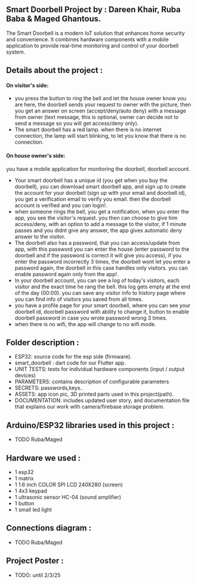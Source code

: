 ## Smart Doorbell Project by : Dareen Khair, Ruba Baba & Maged Ghantous.
The Smart Doorbell is a modern IoT solution that enhances home security and convenience. It combines hardware components with a mobile application to provide real-time monitoring and control of your doorbell system.


## Details about the project :

#### On visitor's side:
* you press the button to ring the bell and let the house owner know you are here, the doorbell sends your request to owner with the picture, then you get an answer on screen (accept/deny/auto deny) with a message from owner (text message, this is optional, owner can decide not to send a message so you will get access/deny only).
* The smart doorbell has a red lamp. when there is no internet connection, the lamp will start blinking, to let you know that there is no connection.

#### On house owner's side:
you have a mobile application for monitoring the doorbell, doorbell account.
* Your smart doorbell has a unique id (you get when you buy the doorbell), you can download smart doorbell app, and sign up to create the account for your doorbell (sign up with your email and doorbell id), you get a verification email to verify you email. then the doorbell account is verified and you can login!.
* when someone rings the bell, you get a notification, when you enter the app, you see the visitor's request. you then can choose to give him access/deny, with an option to add a message to the visitor, if 1 minute passes and you didnt give any answer, the app gives automatic deny answer to the visitor.
* The doorbell also has a password, that you can access/update from app, with this password you can enter the house (enter password to the doorbell and if the password is correct it will give you access), if you enter the password incorrectly 3 times, the doorbell wont let you enter a password again, the doorbell in this case handles only visitors.  you can enable password again only from the app!.
* In your doorbell account, you can see a log of today's visitors, each visitor and the exact time he rang the bell. this log gets empty at the end of the day (00:00). you can save any visitor info to history page where you can find info of visitors you saved from all times.  
*  you have a profile page for your smart doorbell, where you can see your doorbell id, doorbell password with ability to change it, button to enable doorbell password in case you wrote password wrong 3 times.
*  when there is no wifi, the app will change to no wifi mode.

## Folder description :
* ESP32: source code for the esp side (firmware).
* smart_doorbell : dart code for our Flutter app.
* UNIT TESTS: tests for individual hardware components (input / output devices)
* PARAMETERS: contains description of configurable parameters
* SECRETS: passwords,keys..
* ASSETS: app icon pic, 3D printed parts used in this project(path).
* DOCUMENTATION: includes updated user story, and documentation file that explains our work with camera/firebase storage problem.
   
## Arduino/ESP32 libraries used in this project :
* TODO Ruba/Maged

## Hardware we used :
* 1 esp32
* 1 matrix
* 1 1.6 inch COLOR SPI LCD 240X280 (screen)
* 1 4x3 keypad
* 1 ultrasonic sensor HC-04 (sound amplifier)
* 1 button
* 1 small led light

## Connections diagram :
* TODO Ruba/Maged
## Project Poster :
* TODO: until 2/3/25




